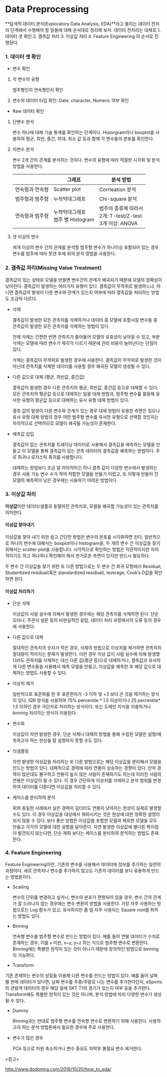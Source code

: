# Data Preprocessing

**탐색적 데이터 분석(Exploratory Data Analysis, EDA)**라고 불리는 데이터 전처리 단계에서 수행해야 할 일들에 대해 순서대로 정리해 보자.  데이터 전처리는 대체로 1. 데이터 셋 확인 2. 결측값 처리 3. 이상값 처리 4. Feature Engineering 의 순서로 진행된다.



### 1. 데이터 셋 확인

- 변수 확인

1. 각 변수의 유형

    범주형인지 연속형인지 확인

2. 변수의 데이터 타입 확인: Date, character, Numeric 여부 확인



- Raw 데이터 확인

1. 단변수 분석

   변수 하나에 대해 기술 통계를 확인하는 단계이다. Historgram이나 boxplot을 사용하여 평균, 최빈, 중간, 최대, 최소 값 등과 함께 각 변수들의 분포를 확인한다.

2. 이변수 분석

   변수 2개 간의 관계를 분석하는 것이다. 변수의 유형에 따라 적절한 시각화 및 분석 방법을 사용한다.

   |                 | 그래프                                | 분석 방법                                                    |
   | --------------- | ------------------------------------- | ------------------------------------------------------------ |
   | 연속형과 연속형 | Scatter plot                          | Corrleation 분석                                             |
   | 범주형과 범주형 | 누적막대그래프                        | Chi-square 분석                                              |
   | 연속형과 범주형 | 누적막대그래프<br />범주 별 Histogram | 범주의 종류에 따라서<br />2개: T-test/Z-test<br />3개 이상: ANOVA |



3. 셋 이상의 변수

   세개 이상의 변수 간의 관계를 분석할 범주형 변수가 하나이상 포함되어 있는 경우 변수를 범주에 따라 쪼갠 후에 위의 분석 방법을 사용한다.



### 2.  결측값 처리(Missing Value Treatment)

결측값이 있는 상태로 모델을 만들면 변수간의 관계가 왜곡되기 때문에 모델의 정확성이 낮아진다. 결측값이 발생하는 여러가지 유형이 있다. 결측값이 무작위로 발생하느냐, 아니면 결측값의 발생이 다른 변수와 관계가 있는지 여부에 따라 결측값을 처리하는 방법도 조금씩 다르다.

- 삭제

  결측값이 발생한 모든 관측치를 삭제하거나 데이터 중 모델에 포함시킬 변수들 중 관측값이 발생한 모든 관측치를 삭제하는 방법이 있다.

  전체 삭제는 간편한 반면 관측치가 줄어들어 모델의 유효성이 낮아질 수 있고,  부분 삭제는 모델에 따라 변수가 제각각 다르기 때문에 관리 비용이 늘어난다는 단점이 있다.

  삭제는 결측값이 무작위로 발생한 경우에 사용한다. 결측값이 무작위로 발생한 것이 아닌데 관측치를 삭제한 데이터를 사용할 경우 왜곡된 모델이 생성될 수 있다.

- 다른 값으로 대체 (평균, 최빈값, 중간값)

  결측값이 발생한 경우 다른 관측치의 평균, 최빈값, 중간값 등으로 대체할 수 있다. 모든 관측치의 평균값 등으로 대체하는 일괄 대체 방법과, 범주형 변수를 활용해 유사한 유형의 평균값 등으로 대체하는 유사 유형 대체 방법이 있다.

  결측 값의 발생이 다른 변수와 관계가 있는 경우 대체 방법이 유용한 측면은 있으나 유사 유형 대체 방법의 경우 어떤 범주형 변수를 유사한 유형으로 선택할 것인지는 자의적으로 선택하므로 모델이 왜곡될 가능성이 존재한다.

- 예측값 삽입

  결측값이 없는 관측치를 트레이닝 데이터로 사용해서 결측값을 예측하는 모델을 만들고 이 모델을 통해 결측값이 있는 관측 데이터의 결측값을 예측하는 방법이다. 주로 회귀나 로지스틱 회귀를 사용합니다. 

  대체하는 방법보다 조금 덜 자의적이긴 하나 결측 값이 다양한 변수에서 발생하는 경우 사용 가능 변수 수가 적어 적합한 모델을 만들기 어렵고, 또 이렇게 만들어 진 모델의 예측력이 낮은 경우에는 사용하기 어려운 방법이다.

  

### 3. 이상값 처리

**이상값**이란 데이터/샘플과 동떨어진 관측치로, 모델을 왜곡할 가능성이 있는 관측치를 의미한다.



#### 이상값 찾아내기

이상값을 찾아 내기 위한 쉽고 간단한 방법은 변수의 분포를 시각화하면 된다. 일반적으로 하나의 변수에 대해서는 boxplot이나 histogram을, 두 개의 변수 간 이상값을 찾기 위해서는 scatter plot을 사용합니다. 시각적으로 확인하는 방법은 직관적이지만 자의적이기도 하고 하나하나 확인해야 해서 번거로운 측면이 있지만 반드시 필요하다.

두 변수 간 이상값을 찾기 위한 또 다른 방법으로는 두 변수 간 회귀 모형에서 Residual, Studentized residual(혹은 standardized residual), leverage, Cook’s D값을 확인하면 된다.



#### 이상값 처리하기

- 단순 삭제

  이상값이 사람 실수에 의해서 발생한 경우에는 해당 관측치를 삭제하면 된다. 단순 오타나, 주관식 설문 등의 비현실적인 응답, 데이터 처리 과정에서의 오류 등의 경우에 사용한다.

- 다른 값으로 대체

  절대적인 관측치의 숫자가 작은 경우,  삭제의 방법으로 이상치를 제거하면 관측치의 절대량이 작아지는 문제가 발생한다. 이런 경우 이상 값이 사람 실수에 의해 발생했더라도 관측치를 삭제하는 대신 다른 값(평균 등)으로 대체하거나, 결측값과 유사하게 다른 변수들을 사용해서 예측 모델을 만들고, 이상값을 예측한 후 해당 값으로 대체하는 방법도 사용할 수 있다.

- 이상치 제거

  일반적으로 표준화를 한 후 표준편차가 -3 이하 및 +3 보다 큰 것을 제거하는 방식이 있다.  IQR 방식을 사용하여 75% percentile * 1.5 이상이거나 25 percentile* 1.5 이하인 경우 극단치로 처리하는 방식이다. 또는  도메인 지식을 이용하거나 binning 처리하는 방식이 이용된다. 

- 변수화

  이상값이 자연 발생한 경우, 단순 삭제나 대체의 방법을 통해 수립된 모델은 설명/예측하고자 하는 현상을 잘 설명하지 못할 수도 있다.

- 리샘플링

  자연 발생한 이상값을 처리하는 또 다른 방법으로는 해당 이상값을 분리해서 모델을 만드는 방법이 있다. 대체적으로 경력에 따라 연봉이 상승하는 경향이 있다. 만약 경력이 많은데도 불구하고 연봉이 높지 않은 사람이 존재하기도 하는데 이러한 사람의 연봉은 이상값이 될 수 있다. 이 경우 간단하게 이상치를 삭제하고 분석 범위를 변경하여 데이터를 다룬다면 이상값을 처리할 수 있다.

- 케이스를 분리하여 분석

  위와 동일한 사례에서 실은 경력이 길더라도 연봉이 낮아지는 현상이 실제로 발생할 수도 있다. 이 경우 이상값을 대상에서 제외시키는 것은 현상에 대한 정확한 설명이 되지 않을 수 있다. 보다 좋은 방법은 이상값을 포함한 모델과 제외한 모델을 모두 만들고 각각의 모델에 대한 설명을 달아준다. 자연 발생한 이상값에 별다른 특이점이 발견되지 않는다면, 단순 제외 보다는 케이스를 분리하여 분석하는 방법도 존재한다.

  

### 4. Feature Engineering

Feature Engineering이란, 기존의 변수를 사용해서 데이터에 정보를 추가하는 일련의 과정이다. 새로 관측치나 변수를 추가하지 않고도 기존의 데이터를 보다 유용하게 만드는 방법론이다.

- Scailing

  변수의 단위를 변경하고 싶거나, 변수의 분포가 편향되어 있을 경우, 변수 간의 관계가 잘 드러나지 않는 경우에는 변수 변환의 방법을 사용한다. 가장 자주 사용하는 방법으로는 Log 함수가 있고, 유사하지만 좀 덜 자주 사용되는 Square root를 취하는 방법도 있다.

- Binning

  연속형 변수를 범주형 변수로 만드는 방법이 있다. 예를 들어 연봉 데이터가 수치로 존재하는 경우, 이를 x 미만, x~y, y~z 하는 식으로 범주형 변수로 변환한다. Binning에는 특별한 원칙이 있는 것이 아니기 때문에 창의적인 방법으로 binning이 가능하다.

-  Transform

  기존 존재하는 변수의 성질을 이용해 다른 변수를 만드는 방법이 있다. 예를 들어 날짜 별 판매 데이터가 있다면, 날짜 변수를 주중/주말로 나눈 변수를 추가한다던지, eSports의 관람객 데이터의 경우 해당 일에 SKT T1의 경기가 있는지 여부 등을 추가한다. Transform에도 특별한 원칙이 있는 것은 아니며, 분석 방법에 따라 다양한 변수가 생성될 수 있다.

- Dummy

  Binning과는 반대로 범주형 변수를 연속형 변수로 변환하기 위해 사용한다. 사용하고자 하는 분석 방법론에서 필요한 경우에 주로 사용한다.

- 변수가 많은 경우

  PCA 등으로 차원 축소하거나 변수 중요도 파악후 불필요 변수 제거한다.



<참고>

http://www.dodomira.com/2016/10/20/how_to_eda/